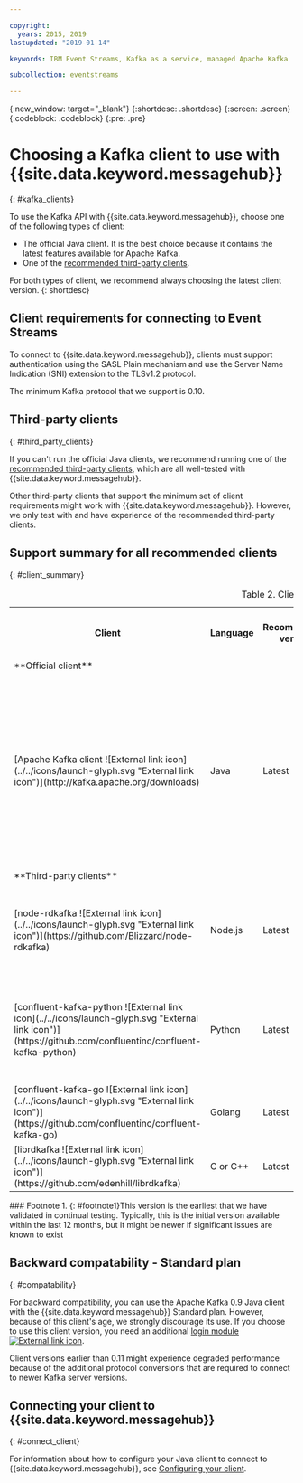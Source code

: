 ```yaml
---

copyright:
  years: 2015, 2019
lastupdated: "2019-01-14"

keywords: IBM Event Streams, Kafka as a service, managed Apache Kafka

subcollection: eventstreams

---
```


{:new_window: target="_blank"}
{:shortdesc: .shortdesc}
{:screen: .screen}
{:codeblock: .codeblock}
{:pre: .pre}

# Choosing a Kafka client to use with {{site.data.keyword.messagehub}}
{: #kafka_clients}

To use the Kafka API with {{site.data.keyword.messagehub}}, choose one of the following types of client:

* The official Java client. It is the best choice because it contains the latest features available for Apache Kafka.
* One of the [recommended third-party clients](/docs/services/EventStreams?topic=eventstreams-kafka_clients#clients_table).

For both types of client, we recommend always choosing the latest client version. 
{: shortdesc}

## Client requirements for connecting to Event Streams

To connect to {{site.data.keyword.messagehub}}, clients must support authentication using the SASL Plain mechanism and use the Server Name Indication (SNI) extension to the TLSv1.2 protocol.

The minimum Kafka protocol that we support is 0.10.

<!--
## Support summary for the official Apache Kafka client (Java)

<table>
    <caption>Table 1. Kafka client support in Standard and Enterprise plans</caption>
      <tr>
	        <th></th>
		    <th>Standard and Enterprise Plans</th>
		    <th></th>
        </tr>
	  		<tr>
			<td>**Kafka version on cluster**</td>
			<td>Kafka 1.1</td>
		</tr>
	  		<tr>
			<td>**Supported client versions**</td>
			<td>Kafka 1.1, or later</td>
		</tr>
			<td>**Authentication requirements**</td>
			<td>Client must support authentication using the SASL Plain mechanism and use the Server Name Indication (SNI) extension to the TLSv1.2 protocol</td>
		</tr>

</table>
-->
	
## Third-party clients
{: #third_party_clients}

If you can't run the official Java clients, we recommend running one of the [recommended third-party clients](/docs/services/EventStreams?topic=eventstreams-kafka_clients#clients_table), which are all well-tested with {{site.data.keyword.messagehub}}. 

Other third-party clients that support the minimum set of client requirements might work with {{site.data.keyword.messagehub}}. However, we only test with and have experience of the recommended third-party clients.

## Support summary for all recommended clients
{: #client_summary}

<table id="clients_table">
    <caption>Table 2. Client support summary</caption>
     <tr>
		    <th id="client" scope="col">Client</th>
		    <th id="language" scope="col">Language</th>
			<th id="version" scope="col">Recommended version</th>
		    <th id="minimum version" scope="col">Minimum version supported [<sup>1</sup>](/docs/services/EventStreams?topic=eventstreams-kafka_clients#footnote1)</th>
			<th id="sample link" scope="col">Link to sample</th>
        </tr>
			<tr>
			<td colspan="3">**Official client**</td>
			</tr>
	  		<tr>
			<td>[Apache Kafka client ![External link icon](../../icons/launch-glyph.svg "External link icon")](http://kafka.apache.org/downloads)</td>
			<td>Java</td>
			<td>Latest</td>
			<td>0.10.2 <p> For information about older clients, see [backward compatability](/docs/services/EventStreams?topic=eventstreams-kafka_clients#compatability).</p></td>
			<td>[Java console sample ![External link icon](../../icons/launch-glyph.svg "External link icon")](https://github.com/ibm-messaging/event-streams-samples/tree/master/kafka-java-console-sample)<br/>
			[Liberty sample ![External link icon](../../icons/launch-glyph.svg "External link icon")](https://github.com/ibm-messaging/event-streams-samples/tree/master/kafka-java-liberty-sample)
			</td>
			</tr>
			<tr>
			<td colspan="3">**Third-party clients**</td>
			</tr>
	  		<tr>
			<td>[node-rdkafka ![External link icon](../../icons/launch-glyph.svg "External link icon")](https://github.com/Blizzard/node-rdkafka)</td>
			<td>Node.js</td>
			<td>Latest</td>
			<td>2.2.2</td>
			<td>[Node.js sample ![External link icon](../../icons/launch-glyph.svg "External link icon")](https://github.com/ibm-messaging/event-streams-samples/tree/master/kafka-nodejs-console-sample)</td>
		</tr>
		<tr>
			<td>[confluent-kafka-python ![External link icon](../../icons/launch-glyph.svg "External link icon")](https://github.com/confluentinc/confluent-kafka-python)</td>
			<td>Python</td>
			<td>Latest</td>
			<td>0.11.0</td>
			<td>[Kafka Python sample ![External link icon](../../icons/launch-glyph.svg "External link icon")](https://github.com/ibm-messaging/event-streams-samples/tree/master/kafka-python-console-sample)</td>
		</tr>
		<tr>
			<td>[confluent-kafka-go ![External link icon](../../icons/launch-glyph.svg "External link icon")](https://github.com/confluentinc/confluent-kafka-go)</td>
			<td>Golang</td>
			<td>Latest</td>
			<td>0.11.0</td>
			<td></td>
		</tr>
		<tr>
			<td>[librdkafka ![External link icon](../../icons/launch-glyph.svg "External link icon")](https://github.com/edenhill/librdkafka)</td>
			<td>C or C++</td>
			<td>Latest</td>
			<td>0.11.0</td>
			<td></td>
		</tr>

</table>
### Footnote
1. {: #footnote1}This version is the earliest that we have validated in continual testing. Typically, this is the initial version available within the last 12 months, but it might be newer if significant issues are known to exist

## Backward compatability - Standard plan
{: #compatability}

For backward compatibility, you can use the Apache Kafka 0.9 Java client with the {{site.data.keyword.messagehub}} Standard plan. However, because of this client's age, we strongly discourage its use. If you choose to use this client version, you need an additional [login module ![External link icon](../../icons/launch-glyph.svg "External link icon")](https://github.com/ibm-messaging/event-streams-samples/tree/master/kafka-0.9/message-hub-login-library).

Client versions earlier than 0.11 might experience degraded performance because of the additional protocol conversions that are required to connect to newer Kafka server versions.

<!--
## Unsupported clients

The following clients are not supported by {{site.data.keyword.messagehub}}:

### kafka-node
The kafka-node client does not fully support SASL authentication with the PLAIN mechanism so cannot currently be used with {{site.data.keyword.messagehub}}.


### no-kafka 
The no-kafka client does not fully support SASL authentication with the PLAIN mechanism so cannot currently be used with {{site.data.keyword.messagehub}}.

-->

## Connecting your client to {{site.data.keyword.messagehub}}
{: #connect_client}

For information about how to configure your Java client to connect to {{site.data.keyword.messagehub}}, see [Configuring your client](/docs/services/EventStreams?topic=eventstreams-kafka_connect).








